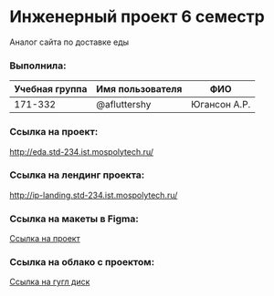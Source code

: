 # Инженерный проект 6 семестр
Аналог сайта по доставке еды

### Выполнила:
| Учебная группа | Имя пользователя | ФИО |
|----------------|---------------------|----------------------|
| 171-332     | @afluttershy | Югансон А.Р. |

### Ссылка на проект:
http://eda.std-234.ist.mospolytech.ru/

### Ссылка на лендинг проекта:
http://ip-landing.std-234.ist.mospolytech.ru/

### Ссылка на макеты в Figma:
 [Ссылка на проект](https://www.figma.com/file/FCTt2DhCmd5jiJxsBktY1K/171-332-%D0%AE%D0%B3%D0%B0%D0%BD%D1%81%D0%BE%D0%BD-%D0%90%D0%BD%D0%BD%D0%B0-%D0%98%D0%9F-%D0%90%D0%BD%D0%B0%D0%BB%D0%BE%D0%B3-%D1%81%D0%B0%D0%B9%D1%82%D0%B0-%D0%BF%D0%BE-%D0%B4%D0%BE%D1%81%D1%82%D0%B0%D0%B2%D0%BA%D0%B5-%D0%B5%D0%B4%D1%8B?node-id=1%3A4)

### Ссылка на облако с проектом:
[Ссылка на гугл диск](https://drive.google.com/drive/folders/1B1gkhIqgnCQzoqkhZBN3r2p6BPrC_Xa_?usp=sharing)

